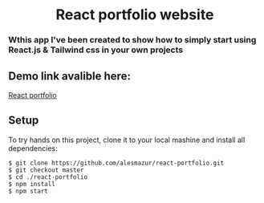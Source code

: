 <h1 align="center"  color="blue">React portfolio website</h1>
<h3>Wthis app  I've been created to show how to simply start using React.js & <span>Tailwind css </span>in your own projects</h3>

<h2>Demo link avalible here:</h2>
<span><a href="https://alesmazur.github.io/react-portfolio/" target="blank" >React portfolio</a></span>



## Setup
To try hands on this project, clone it to your local mashine  and install all dependencies:

```
$ git clone https://github.com/alesmazur/react-portfolio.git
$ git checkout master
$ cd ./react-portfolio
$ npm install
$ npm start
```
